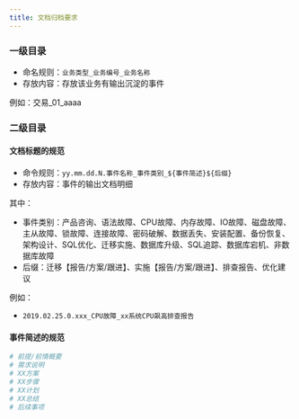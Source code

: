 ```yaml
---
title: 文档归档要求
---
```


### 一级目录

- 命名规则：`业务类型_业务编号_业务名称`
- 存放内容：存放该业务有输出沉淀的事件

例如：交易_01_aaaa

### 二级目录

#### 文档标题的规范

- 命令规则：`yy.mm.dd.N.事件名称_事件类别_${事件简述}${后缀}`
- 存放内容：事件的输出文档明细

其中：

- 事件类别：产品咨询、语法故障、CPU故障、内存故障、IO故障、磁盘故障、主从故障、锁故障、连接故障、密码破解、数据丢失、安装配置、备份恢复、架构设计、SQL优化、迁移实施、数据库升级、SQL追踪、数据库宕机、非数据库故障
- 后缀：迁移【报告/方案/跟进】、实施【报告/方案/跟进】、排查报告、优化建议

例如：

- `2019.02.25.0.xxx_CPU故障_xx系统CPU飙高排查报告`


#### 事件简述的规范

```bash
# 前提/前情概要
# 需求说明
# XX方案
# XX步骤
# XX计划
# XX总结
# 后续事项
```


